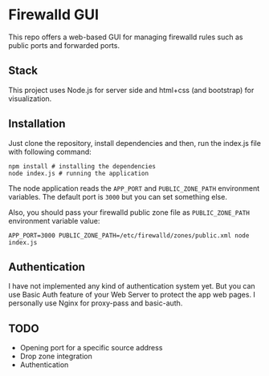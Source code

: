 # Firewalld GUI
This repo offers a web-based GUI for managing firewalld rules such as public ports and forwarded ports.

## Stack
This project uses Node.js for server side and html+css (and bootstrap) for visualization.

## Installation
Just clone the repository, install dependencies and then, run the index.js file with following command:

```
npm install # installing the dependencies
node index.js # running the application
```

The node application reads the `APP_PORT` and `PUBLIC_ZONE_PATH` environment variables. The default port is `3000` but you can set something else.

Also, you should pass your firewalld public zone file as `PUBLIC_ZONE_PATH` environment variable value:

```
APP_PORT=3000 PUBLIC_ZONE_PATH=/etc/firewalld/zones/public.xml node index.js
```

## Authentication
I have not implemented any kind of authentication system yet. But you can use Basic Auth feature of your Web Server to protect the app web pages. I personally use Nginx for proxy-pass and basic-auth.

## TODO

- Opening port for a specific source address
- Drop zone integration
- Authentication